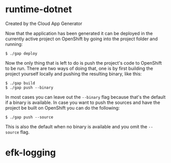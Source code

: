 # runtime-dotnet

Created by the Cloud App Generator

Now that the application has been generated it can be deployed in the currently active project on OpenShift by going into the
project folder and running:

```
$ ./gap deploy
```

Now the only thing that is left to do is push the project's code to OpenShift to be run. There are two ways of doing that,
one is by first building the project yourself locally and pushing the resulting binary, like this:

```
$ ./gap build
$ ./gap push --binary
```

In most cases you can leave out the `--binary` flag because that's the default if a binary is available. In case you want
to push the sources and have the project be built on OpenShift you can do the following:

```
$ ./gap push --source
```

This is also the default when no binary is available and you omit the `--source` flag.
# efk-logging
